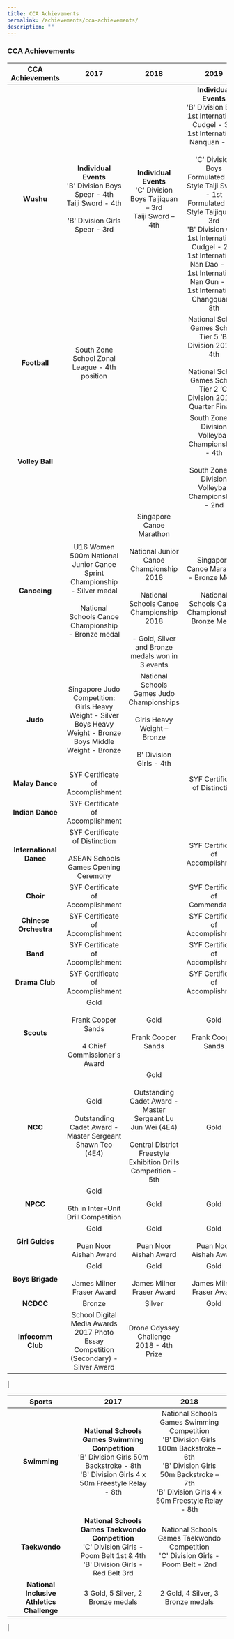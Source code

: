 ```yaml
---
title: CCA Achievements
permalink: /achievements/cca-achievements/
description: ""
---
```

### **CCA Achievements**

| CCA Achievements | 2017 | 2018 | 2019 |
|:---:|:---:|:---:|:---:|
| **Wushu** | **Individual Events**<br>'B' Division Boys<br>Spear - 4th<br>Taiji Sword - 4th<br><br>'B' Division Girls<br>Spear - 3rd | **Individual Events**<br>'C' Division Boys Taijiquan – 3rd<br>Taiji Sword – 4th | **Individual Events**<br>'B' Division Boys<br>1st International Cudgel - 3rd<br>1st International Nanquan - 6th<br><br>'C' Division Boys<br>Formulated 32-Style Taiji Sword - 1st<br>Formulated 24-Style Taijiquan - 3rd<br>'B' Division Girls<br>1st International Cudgel - 2nd<br>1st International Nan Dao - 3rd<br>1st International Nan Gun - 6th<br>1st International Changquan - 8th |
| **Football** | South Zone School Zonal League - 4th position |   | National School Games School Tier 5 ‘B’ Division 2019 - 4th<br><br>National School Games School Tier 2 ‘C’ Division 2019 - Quarter Finalist |
|  **Volley Ball** |   |   | South Zone 'B' Division Volleyball Championships - 4th<br><br>South Zone 'C' Division Volleyball Championships - 2nd |
| **Canoeing** | U16 Women 500m National Junior Canoe Sprint Championship<br>- Silver medal<br><br>National Schools Canoe Championship<br>- Bronze medal | Singapore Canoe Marathon<br><br>National Junior Canoe Championship 2018<br><br>National Schools Canoe Championship 2018<br><br>- Gold, Silver and Bronze medals won in 3 events | Singapore Canoe Marathon - Bronze Medal<br><br>National Schools Canoe Championship - Bronze Medal |
| **Judo** | Singapore Judo Competition:<br>Girls Heavy Weight - Silver<br>Boys Heavy Weight - Bronze<br>Boys Middle Weight - Bronze | National Schools Games Judo Championships<br><br>Girls Heavy Weight – Bronze<br><br>B' Division Girls - 4th |   |
| **Malay Dance** | SYF Certificate of Accomplishment |  | SYF Certificate of Distinction   |
| **Indian Dance** | SYF Certificate of Accomplishment |  |   |
| **International Dance** | SYF Certificate of Distinction<br><br>ASEAN Schools Games Opening Ceremony |   | SYF Certificate of Accomplishment  |
| **Choir** | SYF Certificate of Accomplishment |   |  SYF Certificate of Commendation |
| **Chinese Orchestra** | SYF Certificate of Accomplishment |   |  SYF Certificate of Accomplishment |
| **Band** | SYF Certificate of Accomplishment |   |  SYF Certificate of Accomplishment |
| **Drama Club** | SYF Certificate of Accomplishment |   | SYF Certificate of Accomplishment  |
| **Scouts** | Gold<br><br>Frank Cooper Sands<br><br>4 Chief Commissioner's Award | Gold<br><br>Frank Cooper Sands |  Gold<br><br>Frank Cooper Sands |
| **NCC** | Gold<br><br>Outstanding Cadet Award - Master Sergeant Shawn Teo (4E4) | Gold<br><br>Outstanding Cadet Award - Master Sergeant Lu Jun Wei (4E4)<br><br>Central District Freestyle<br>Exhibition Drills Competition - 5th | Gold  |
| **NPCC** | Gold<br><br>6th in Inter-Unit Drill Competition | Gold | Gold   |
| **Girl Guides** | Gold<br><br>Puan Noor Aishah Award | Gold<br><br>Puan Noor Aishah Award | Gold<br><br>Puan Noor Aishah Award   |
| **Boys Brigade** | Gold<br><br>James Milner Fraser Award | Gold<br><br>James Milner Fraser Award |  Gold<br><br>James Milner Fraser Award |
| **NCDCC** | Bronze | Silver | Gold   |
| **Infocomm Club** | School Digital Media Awards 2017 Photo Essay Competition (Secondary) - Silver Award | Drone Odyssey Challenge 2018 - 4th Prize |   |
|

| Sports | 2017 | 2018 |
|:---:|:---:|:---:|
| **Swimming** | **National Schools Games Swimming Competition**<br>'B' Division Girls 50m Backstroke - 8th<br>'B' Division Girls 4 x 50m Freestyle Relay - 8th | National Schools Games Swimming Competition<br>'B' Division Girls 100m Backstroke – 6th<br>'B' Division Girls 50m Backstroke – 7th<br>'B' Division Girls 4 x 50m Freestyle Relay - 8th |
| **Taekwondo** | **National Schools Games Taekwondo Competition**<br>'C' Division Girls - Poom Belt 1st & 4th<br>'B' Division Girls - Red Belt 3rd | National Schools Games Taekwondo Competition<br>'C' Division Girls - Poom Belt - 2nd |
| **National Inclusive Athletics Challenge** | 3 Gold, 5 Silver, 2 Bronze medals | 2 Gold, 4 Silver, 3 Bronze medals |
|